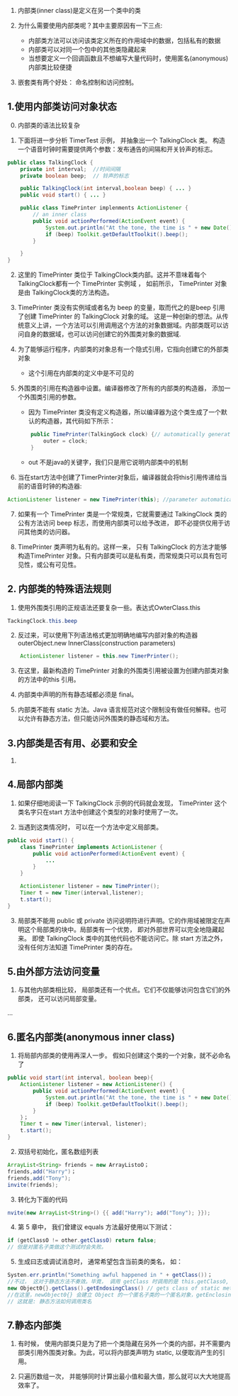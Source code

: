 1. 内部类(inner class)是定义在另一个类中的类
2. 为什么需要使用内部类呢？其中主要原因有一下三点:
    * 内部类方法可以访问该类定义所在的作用域中的数据，包括私有的数据
    * 内部类可以对同一个包中的其他类隐藏起来
    * 当想要定义一个回调函数且不想编写大量代码时，使用匿名(anonymous)内部类比较便捷

3. 嵌套类有两个好处： 命名控制和访问控制。 

## 1.使用内部类访问对象状态
0. 内部类的语法比较复杂

1. 下面将进一步分析 TimerTest 示例， 并抽象出一个 TalkingClock 类。 构造一个语音时钟时需要提供两个参数：发布通告的间隔和开关铃声的标志。

```java
public class TalkingClock {
    private int interval;  //时间间隔
    private boolean beep;  // 铃声的标志

    public TalkingClock(int interval,boolean beep) { ... }
    public void start() { ... }

    public class TimePrinter implenments ActionListener {
        // an inner class
        public void actionPerformed(ActionEvent event) {
            System.out.println("At the tone, the time is " + new Date();
            if (beep) Toolkit.getDefaultToolkit().beep();
        }

    }
}
```

2. 这里的 TimePrinter 类位于 TalkingClock类内部。这并不意味着每个 TalkingClock都有一个 TimePrinter 实例域 ， 如前所示， TimePrinter 对象是由 TalkingClock类的方法构造。

3. TimePrinter 类没有实例域或者名为 beep 的变量，取而代之的是beep 引用了创建 TimePrinter 的 TalkingClock 对象的域。 这是一种创新的想法。从传统意义上讲，一个方法可以引用调用这个方法的对象数据域。内部类既可以访问自身的数据域，也可以访问创建它的外围类对象的数据域.

4. 为了能够运行程序，内部类的对象总有一个隐式引用，它指向创建它的外部类对象
    * 这个引用在内部类的定义中是不可见的

5. 外围类的引用在构造器中设置。编译器修改了所有的内部类的构造器， 添加一个外围类引用的参数。
    * 因为 TimePrinter 类没有定义构造器，所以编译器为这个类生成了一个默认的构造器，其代码如下所示：
    ```java
        public TimePrinter(TalkingGock clock) {// automatically generated code
            outer = clock;
        }
    ```
    
    * out 不是java的关键字，我们只是用它说明内部类中的机制 

6. 当在start方法中创建了TimerPrinter对象后，编译器就会将this引用传递给当前的语音时钟的构造器:
```java
ActionListener listener = new TimePrinter(this); //parameter automatically added
```

7. 如果有一个 TimePrinter 类是一个常规类，它就需要通过 TalkingClock 类的公有方法访问 beep 标志，而使用内部类可以给予改进， 即不必提供仅用于访问其他类的访问器。

8.  TimePrinter 类声明为私有的。这样一来， 只有 TalkingClock 的方法才能够构造TimePrinter 对象。只有内部类可以是私有类，而常规类只可以具有包可见性，或公有可见性。


## 2. 内部类的特殊语法规则

1. 使用外围类引用的正规语法还要复杂一些。表达式OwterClass.this

```java
TackingClock.this.beep
```

2. 反过来，可以使用下列语法格式更加明确地编写内部对象的构造器outerObject.new InnerClass(construction parameters)

```java
    ActionListener listener = this.new TimerPrinter();
```

3. 在这里，最新构造的 TimePrinter 对象的外围类引用被设置为创建内部类对象的方法中的this 引用。

4. 内部类中声明的所有静态域都必须是 final。
5. 内部类不能有 static 方法。Java 语言规范对这个限制没有做任何解释。也可以允许有静态方法，但只能访问外围类的静态域和方法。 


## 3.内部类是否有用、必要和安全
1. 

## 4.局部内部类
1. 如果仔细地阅读一下 TalkingClock 示例的代码就会发现， TimePrinter 这个类名字只在start 方法中创建这个类型的对象时使用了一次。

2. 当遇到这类情况时， 可以在一个方法中定义局部类。
```java
public void start() {
    class TimePrinter implements ActionListener {
        public void actionPerformed(ActionEvent event) {
            ...
        }
    }

    ActionListener listener = new TimePrinter();
    Timer t = new Timer(interval,listener);
    t.start();
}
```

3. 局部类不能用 public 或 private 访问说明符进行声明。它的作用域被限定在声明这个局部类的块中。局部类有一个优势， 即对外部世界可以完全地隐藏起来。 即使 TalkingClock 类中的其他代码也不能访问它。除 start 方法之外， 没有任何方法知道 TimePrinter 类的存在。

## 5.由外部方法访问变量

1. 与其他内部类相比较， 局部类还有一个优点。它们不仅能够访问包含它们的外部类， 还可以访问局部变量。

...

## 6.匿名内部类(anonymous inner class)

1. 将局部内部类的使用再深人一步。 假如只创建这个类的一个对象，就不必命名了

```java
public void start(int interval, boolean beep){
    ActionListener listener = new ActionListener() {
        public void actionPerformed(ActionEvent event) {
            System.out.println("At the tone, the time is " + new Date())；
            if (beep) Toolkit.getDefaultToolkit().beep();
        }
    }；
    Timer t = new Timer(interval, listener);
    t.start();
}
```
2.  双括号初始化，匿名数组列表

```java
ArrayList<String> friends = new ArrayListoO；
friends,add("Harry")；
friends,add("Tony");
invite(friends);
```

3. 转化为下面的代码

```java
nvite(new ArrayList<String>() {{ add("Harry"); add("Tony"); }});
```

4.  第 5 章中， 我们曾建议 equals 方法最好使用以下测试：
```java
if (getClassO != other.getClassO) return false;
// 但是对匿名子类做这个测试时会失败。
```

5. 生成曰志或调试消息时， 通常希望包含当前类的类名， 如：

```java
Systen.err.println("Something awful happened in " + getClass())；
//不过， 这对于静态方法不奏效。毕竟， 调用 getClass 时调用的是 this.getClassO, 而静态方法没有 this 。所以应该使用以下表达式：
new Object0{}.getClass().getEndosingClass() // gets class of static method
//在这里，newObject0{} 会建立 Object 的一个匿名子类的一个匿名对象，getEnclosingClass则得到其外围类， 也就是包含这个静态方法的类。
// 这就是: 静态方法如何调用类名
```

## 7.静态内部类

1. 有时候， 使用内部类只是为了把一个类隐藏在另外一个类的内部，并不需要内部类引用外围类对象。为此，可以将内部类声明为 static, 以便取消产生的引用。

2. 只遍历数组一次， 并能够同时计算出最小值和最大值，那么就可以大大地提高效率了。



